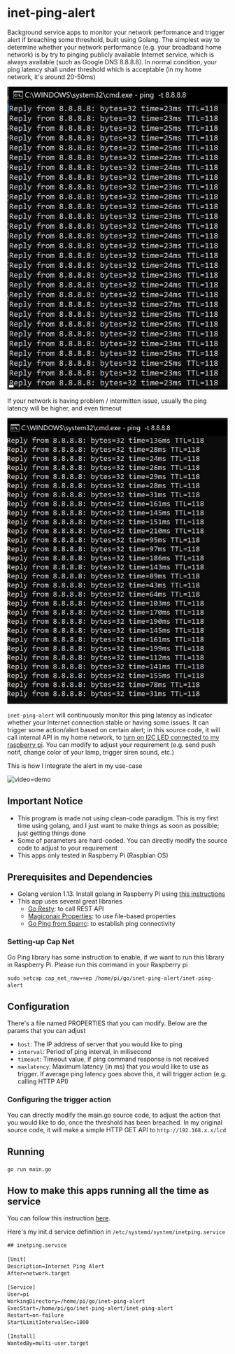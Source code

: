 # inet-ping-alert

Background service apps to monitor your network performance and trigger alert if breaching some threshold, built using Golang. The simplest way to determine whether your network performance (e.g. your broadband home network) is by try to pinging publicly available Internet service, which is always available (such as Google DNS 8.8.8.8). In normal condition, your ping latency shall under threshold which is acceptable (in my home network, it's around 20-50ms)

![ping normal](res/ping-normal.jpg)

If your network is having problem / intermitten issue, usually the ping latency will be higher, and even timeout

![ping slow](res/ping-slow.jpg)

`inet-ping-alert` will continuously monitor this ping latency as indicator whether your Internet connection stable or having some issues. It can trigger some action/alert based on certain alert; in this source code, it will call internal API in my home network, to [turn on I2C LED connected to my raspberry pi](https://github.com/md-ray/i2c-http-server). You can modify to adjust your requirement (e.g. send push notif, change color of your lamp, trigger siren sound, etc.)

This is how I integrate the alert in my use-case

![video=demo](res/video-demo.gif)

## Important Notice

* This program is made not using clean-code paradigm. This is my first time using golang, and I just want to make things as soon as possible; just getting things done
* Some of parameters are hard-coded. You can directly modify the source code to adjust to your requirement
* This apps only tested in Raspberry Pi (Raspbian OS)

## Prerequisites and Dependencies

* Golang version 1.13. Install golang in Raspberry Pi using [this instructions](https://www.e-tinkers.com/2019/06/better-way-to-install-golang-go-on-raspberry-pi/)
* This app uses several great libraries
  * [Go Resty](github.com/go-resty/resty/v2): to call REST API
  * [Magiconair Properties](github.com/magiconair/properties): to use file-based properties
  * [Go Ping from Sparrc](github.com/sparrc/go-ping): to establish ping connectivity

### Setting-up Cap Net

Go Ping library has some instruction to enable, if we want to run this library in Raspberry Pi.
Please run this command in your Raspberry pi
```
sudo setcap cap_net_raw=+ep /home/pi/go/inet-ping-alert/inet-ping-alert
```

## Configuration

There's a file named PROPERTIES that you can modify. Below are the params that you can adjust
* `host`: The IP address of server that you would like to ping
* `interval`: Period of ping interval, in milisecond
* `timeout`: Timeout value, if ping command response is not received
* `maxlatency`: Maximum latency (in ms) that you would like to use as trigger. If average ping latency goes above this, it will trigger action (e.g. calling HTTP API)

### Configuring the trigger action

You can directly modify the main.go source code, to adjust the action that you would like to do, once the threshold has been breached. In my original source code, it will make a simple HTTP GET API to `http://192.168.x.x/lcd`

## Running

`go run main.go`

## How to make this apps running all the time as service

You can follow this instruction [here](https://slippytrumpet.io/posts/running-your-app-as-service-on-pi-zero-w/).

Here's my init.d service definition in `/etc/systemd/system/inetping.service`

```
## inetping.service

[Unit]
Description=Internet Ping Alert
After=network.target

[Service]
User=pi
WorkingDirectory=/home/pi/go/inet-ping-alert
ExecStart=/home/pi/go/inet-ping-alert/inet-ping-alert
Restart=on-failure
StartLimitIntervalSec=1800

[Install]
WantedBy=multi-user.target
```

